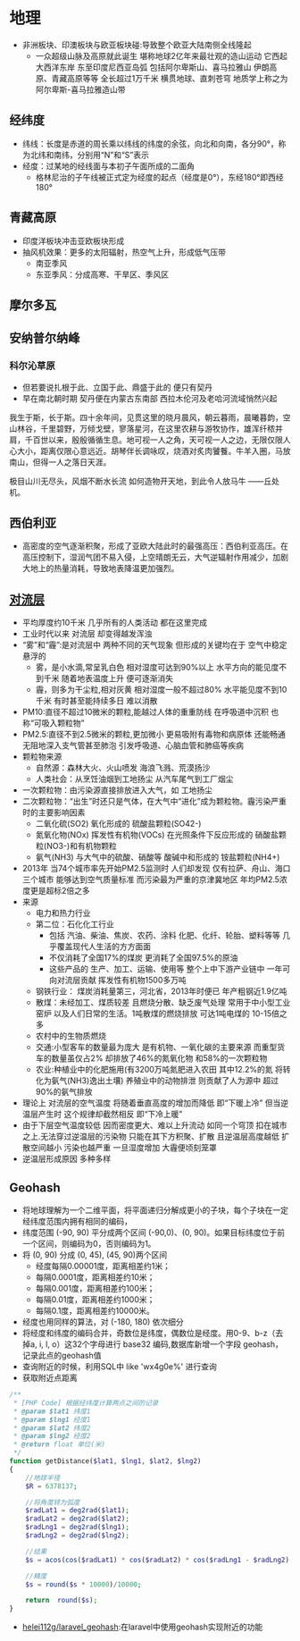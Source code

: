 # 地理

* 非洲板块、印澳板块与欧亚板块碰:导致整个欧亚大陆南侧全线隆起
    - 一众超级山脉及高原就此诞生 堪称地球2亿年来最壮观的造山运动 它西起大西洋东岸 东至印度尼西亚岛弧 包括阿尔卑斯山、喜马拉雅山 伊朗高原、青藏高原等等 全长超过1万千米 横贯地球、直刺苍穹 地质学上称之为 阿尔卑斯-喜马拉雅造山带

## 经纬度

* 纬线：长度是赤道的周长乘以纬线的纬度的余弦，向北和向南，各分90°，称为北纬和南纬，分别用“N”和“S”表示
* 经度：过某地的经线面与本初子午面所成的二面角
    - 格林尼治的子午线被正式定为经度的起点（经度是0°），东经180°即西经180°

## 青藏高原

* 印度洋板块冲击亚欧板块形成
* 抽风机效果：更多的太阳辐射，热空气上升，形成低气压带
    - 南亚季风
    - 东亚季风：分成高寒、干旱区、季风区

## 摩尔多瓦


## 安纳普尔纳峰


### 科尔沁草原

* 但若要说扎根于此、立国于此、鼎盛于此的 便只有契丹
* 早在南北朝时期 契丹便在内蒙古东南部 西拉木伦河及老哈河流域悄然兴起

我生于斯，长于斯。四十余年间，见贯这里的晓月晨风，朝云暮雨，晨曦暮韵，空山林谷，千里碧野，万倾戈壁，寥落星河，在这里农耕与游牧协作，雄浑纤秾并肩，千百世以来，殷殷循循生息。地可视一人之角，天可视一人之边，无限仅限人心大小，距离仅限心意远近。胡琴伴长调咏叹，烧酒对炙肉饕餮。牛羊入圈，马放南山，但得一人之落日天涯。

极目山川无尽头，风烟不断水长流
如何造物开天地，到此令人放马牛
——丘处机。

## 西伯利亚

* 高密度的空气逐渐积聚，形成了亚欧大陆此时的最强高压：西伯利亚高压。在高压控制下，湿润气团不易入侵，上空晴朗无云，大气逆辐射作用减少，加剧大地上的热量消耗，导致地表降温更加强烈。

## [对流层](https://mp.weixin.qq.com/s?__biz=MzIyOTQ1OTYzMw==&mid=2247536451&idx=1&sn=f3cf4a788cbc9a0e0affbdfaf636f7ae&chksm=e8405c9ddf37d58b662c7e5a7920c26fbc7c50d505c70c85469cab9ebff92470be320b1c0b2d)

* 平均厚度约10千米 几乎所有的人类活动 都在这里完成
* 工业时代以来 对流层 却变得越发浑浊
* “雾”和“霾”:是对流层中 两种不同的天气现象 但形成的关键均在于 空气中稳定悬浮的
    - 雾，是小水滴,常呈乳白色 相对湿度可达到90%以上 水平方向的能见度不到千米 随着地表温度上升 便可逐渐消失
    - 霾，则多为干尘粒,相对灰黄 相对湿度一般不超过80% 水平能见度不到10千米 有时甚至能持续多日 难以消散
* PM10:直径不超过10微米的颗粒,能越过人体的重重防线 在呼吸道中沉积 也称“可吸入颗粒物”
* PM2.5:直径不到2.5微米的颗粒,更加微小 更易吸附有毒物和病原体 还能畅通无阻地深入支气管甚至肺泡 引发呼吸道、心脑血管和肺癌等疾病
* 颗粒物来源
    - 自然源：森林大火、火山喷发 海浪飞溅、荒漠扬沙
    - 人类社会：从烹饪油烟到工地扬尘 从汽车尾气到工厂烟尘
* 一次颗粒物：由污染源直接排放进入大气，如 工地扬尘
* 二次颗粒物：“出生”时还只是气体，在大气中“进化”成为颗粒物。霾污染严重时的主要影响因素
    - 二氧化硫(SO2) 氧化形成的 硫酸盐颗粒(SO42-)
    - 氮氧化物(NOx) 挥发性有机物(VOCs) 在光照条件下反应形成的 硝酸盐颗粒(NO3-)和有机物颗粒
    - 氨气(NH3) 与大气中的硫酸、硝酸等 酸碱中和形成的 铵盐颗粒(NH4+)
* 2013年 当74个城市率先开始PM2.5监测时 人们却发现 仅有拉萨、舟山、海口三个城市 能够达到空气质量标准 而污染最为严重的京津冀地区 年均PM2.5浓度更是超标2倍之多
* 来源
    - 电力和热力行业
    - 第二位：石化化工行业
        + 包括 汽油、柴油、焦炭、农药、涂料 化肥、化纤、轮胎、塑料等等 几乎覆盖现代人生活的方方面面
        + 不仅消耗了全国17%的煤炭 更消耗了全国97.5%的原油
        + 这些产品的 生产、加工、运输、使用等 整个上中下游产业链中 一年可向对流层贡献 挥发性有机物1500多万吨
    - 钢铁行业： 煤炭消耗量第三，河北省，2013年时便已 年产粗钢近1.9亿吨
    - 散煤：未经加工、煤质较差 且燃烧分散、缺乏废气处理 常用于中小型工业窑炉 以及人们日常的生活。1吨散煤的燃烧排放 可达1吨电煤的 10-15倍之多
    - 农村中的生物质燃烧
    - 交通:小型客车的数量最为庞大 是有机物、一氧化碳的主要来源 而重型货车的数量虽仅占2% 却排放了46%的氮氧化物 和58%的一次颗粒物
    - 农业:种植业中的化肥施用(有3200万吨氮肥进入农田 其中12.2%的氮 将转化为氨气(NH3)逸出土壤) 养殖业中的动物排泄 则贡献了人为源中 超过90%的氨气排放
* 理论上 对流层的空气温度 将随着垂直高度的增加而降低 即“下暖上冷” 但当逆温层产生时 这个规律却截然相反 即“下冷上暖”
* 由于下层空气温度较低 因而密度更大、难以上升流动 如同一个穹顶 扣在城市之上.无法穿过逆温层的污染物 只能在其下方积聚、扩散 且逆温层高度越低 扩散空间越小 污染也越严重 一旦湿度增加 大霾便顷刻笼罩
* 逆温层形成原因 多种多样

## Geohash

* 将地球理解为一个二维平面，将平面递归分解成更小的子块，每个子块在一定经纬度范围内拥有相同的编码，
* 纬度范围 (-90, 90) 平分成两个区间 (-90,0)、(0, 90)。如果目标纬度位于前一个区间，则编码为0，否则编码为1。
* 将 (0, 90) 分成 (0, 45), (45, 90)两个区间
    - 经度每隔0.00001度，距离相差约1米；
    - 每隔0.0001度，距离相差约10米；
    - 每隔0.001度，距离相差约100米；
    - 每隔0.01度，距离相差约1000米；
    - 每隔0.1度，距离相差约10000米。
* 经度也用同样的算法，对 (-180, 180) 依次细分
* 将经度和纬度的编码合并，奇数位是纬度，偶数位是经度。用0-9、b-z（去掉a, i, l, o）这32个字母进行 base32 编码,数据库新增一个字段 geohash，记录此点的geohash值
* 查询附近的时候，利用SQL中 like 'wx4g0e%' 进行查询
* 获取附近点距离

```php
/**
 * [PHP Code] 根据经纬度计算两点之间的记录
 * @param $lat1 纬度1
 * @param $lng1 经度1
 * @param $lat2 纬度2
 * @param $lng2 经度2
 * @return float 单位(米)
 */
function getDistance($lat1, $lng1, $lat2, $lng2)
{
    //地球半径
    $R = 6378137;

    //将角度转为弧度
    $radLat1 = deg2rad($lat1);
    $radLat2 = deg2rad($lat2);
    $radLng1 = deg2rad($lng1);
    $radLng2 = deg2rad($lng2);

    //结果
    $s = acos(cos($radLat1) * cos($radLat2) * cos($radLng1 - $radLng2) + sin($radLat1) * sin($radLat2)) * $R;

    //精度
    $s = round($s * 10000)/10000;

    return  round($s);
}
```

* [helei112g/laravel_geohash](https://github.com/helei112g/laravel_geohash):在laravel中使用geohash实现附近的功能
